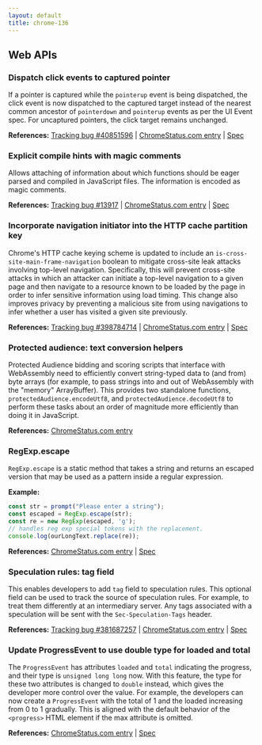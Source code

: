 ```yaml
---
layout: default
title: chrome-136
---
```


## Web APIs

### Dispatch click events to captured pointer

If a pointer is captured while the `pointerup` event is being dispatched, the click event is now dispatched to the captured target instead of the nearest common ancestor of `pointerdown` and `pointerup` events as per the UI Event spec. For uncaptured pointers, the click target remains unchanged.

**References:** [Tracking bug #40851596](https://bugs.chromium.org/p/chromium/issues/detail?id=40851596) | [ChromeStatus.com entry](https://chromestatus.com/feature/5045063816396800) | [Spec](https://w3c.github.io/uievents/#event-type-click)

### Explicit compile hints with magic comments

Allows attaching of information about which functions should be eager parsed and compiled in JavaScript files. The information is encoded as magic comments.

**References:** [Tracking bug #13917](https://bugs.chromium.org/p/chromium/issues/detail?id=13917) | [ChromeStatus.com entry](https://chromestatus.com/feature/5047772830048256) | [Spec](https://github.com/v8/v8/wiki/Design-Elements#compile-hints)

### Incorporate navigation initiator into the HTTP cache partition key

Chrome's HTTP cache keying scheme is updated to include an `is-cross-site-main-frame-navigation` boolean to mitigate cross-site leak attacks involving top-level navigation. Specifically, this will prevent cross-site attacks in which an attacker can initiate a top-level navigation to a given page and then navigate to a resource known to be loaded by the page in order to infer sensitive information using load timing. This change also improves privacy by preventing a malicious site from using navigations to infer whether a user has visited a given site previously.

**References:** [Tracking bug #398784714](https://bugs.chromium.org/p/chromium/issues/detail?id=398784714) | [ChromeStatus.com entry](https://chromestatus.com/feature/5108419906535424) | [Spec](https://httpwg.org/specs/rfc9110.html#caching)

### Protected audience: text conversion helpers

Protected Audience bidding and scoring scripts that interface with WebAssembly need to efficiently convert string-typed data to (and from) byte arrays (for example, to pass strings into and out of WebAssembly with the "memory" ArrayBuffer). This provides two standalone functions, `protectedAudience.encodeUtf8`, and `protectedAudience.decodeUtf8` to perform these tasks about an order of magnitude more efficiently than doing it in JavaScript.

**References:** [ChromeStatus.com entry](https://chromestatus.com/feature/5099738574602240)

### RegExp.escape

`RegExp.escape` is a static method that takes a string and returns an escaped version that may be used as a pattern inside a regular expression.

**Example:**

```javascript
const str = prompt("Please enter a string");
const escaped = RegExp.escape(str);
const re = new RegExp(escaped, 'g');
// handles reg exp special tokens with the replacement.
console.log(ourLongText.replace(re));
```

**References:** [ChromeStatus.com entry](https://chromestatus.com/feature/5074350768316416) | [Spec](https://tc39.es/proposal-regex-escaping/)

### Speculation rules: tag field

This enables developers to add `tag` field to speculation rules. This optional field can be used to track the source of speculation rules. For example, to treat them differently at an intermediary server. Any tags associated with a speculation will be sent with the `Sec-Speculation-Tags` header.

**References:** [Tracking bug #381687257](https://bugs.chromium.org/p/chromium/issues/detail?id=381687257) | [ChromeStatus.com entry](https://chromestatus.com/feature/5100969695576064) | [Spec](https://wicg.github.io/nav-speculation/speculation-rules.html#speculation-rule-tag)

### Update ProgressEvent to use double type for loaded and total

The `ProgressEvent` has attributes `loaded` and `total` indicating the progress, and their type is `unsigned long long` now. With this feature, the type for these two attributes is changed to `double` instead, which gives the developer more control over the value. For example, the developers can now create a `ProgressEvent` with the total of 1 and the loaded increasing from 0 to 1 gradually. This is aligned with the default behavior of the `<progress>` HTML element if the max attribute is omitted.

**References:** [ChromeStatus.com entry](https://chromestatus.com/feature/5084700244254720) | [Spec](https://xhr.spec.whatwg.org/#interface-progressevent)
